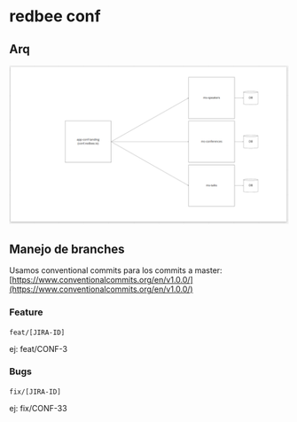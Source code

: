 # redbee conf

## Arq

![diagram tentativo de arquitectura](docs/diagram.png)


## Manejo de branches
Usamos conventional commits para los commits a master: [https://www.conventionalcommits.org/en/v1.0.0/](https://www.conventionalcommits.org/en/v1.0.0/)

### Feature

`feat/[JIRA-ID]`

ej: feat/CONF-3

### Bugs

`fix/[JIRA-ID]`

ej: fix/CONF-33
